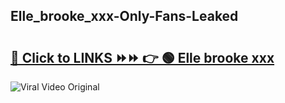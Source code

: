 
 ## Elle_brooke_xxx-Only-Fans-Leaked

# <h2><a href="https://clipsfans.com/Elle_brooke_xxx&ref=git">🔗 Click to LINKS ⏩⏩ 👉 🟢 Elle brooke xxx </a></h2>

<a href="https://clipsfans.com/Elle_brooke_xxx&ref=git" rel="nofollow" data-target="animated-image.originalLink"><img src="https://i.ibb.co.com/xMMVF88/686577567.gif" alt="Viral Video Original" style="max-width: 100%; display: inline-block;" data-target="animated-image.originalImage"></a>
